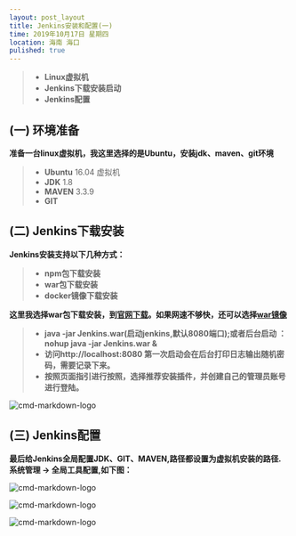 ```yaml
---
layout: post_layout
title: Jenkins安装和配置(一)
time: 2019年10月17日 星期四
location: 海南 海口
pulished: true
---
```


> * **Linux虚拟机**
> * **Jenkins下载安装启动**
> * **Jenkins配置**


## (一) 环境准备
**准备一台linux虚拟机，我这里选择的是Ubuntu，安装jdk、maven、git环境**
> * **Ubuntu** 16.04 虚拟机
> * **JDK** 1.8
> * **MAVEN** 3.3.9
> * **GIT**

## (二) Jenkins下载安装
**Jenkins安装支持以下几种方式：**
> * **npm包下载安装**
> * **war包下载安装**
> * **docker镜像下载安装**

**这里我选择war包下载安装，到[官网下载](https://jenkins.io/zh/download/)。如果网速不够快，还可以选择[war镜像](http://mirrors.jenkins-ci.org/war/)**
> *  **java -jar Jenkins.war(启动jenkins,默认8080端口);或者后台启动 ：nohup java -jar Jenkins.war &**
> *  **访问http://localhost:8080 第一次启动会在后台打印日志输出随机密码，需要记录下来。**
> *  **按照页面指引进行按照，选择推荐安装插件，并创建自己的管理员账号进行登陆。**

![cmd-markdown-logo](https://licaibo.github.io/assets/img/jenkins-home.png)


## (三) Jenkins配置
**最后给Jenkins全局配置JDK、GIT、MAVEN,路径都设置为虚拟机安装的路径. 系统管理 -> 全局工具配置,如下图：**

![cmd-markdown-logo](https://licaibo.github.io/assets/img/jenkins-jdk-git.png)

![cmd-markdown-logo](https://licaibo.github.io/assets/img/jenkins-maven.png)

![cmd-markdown-logo](https://licaibo.github.io/assets/img/jenkins-maven2.png)















